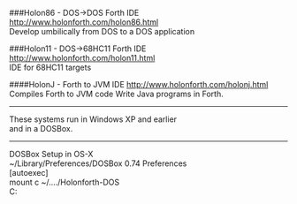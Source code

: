 
###Holon86 - DOS->DOS Forth IDE
http://www.holonforth.com/holon86.html   
Develop umbilically from DOS to a DOS application 

###Holon11 - DOS->68HC11 Forth IDE
http://www.holonforth.com/holon11.html  
IDE for 68HC11 targets

####HolonJ - Forth to JVM IDE
http://www.holonforth.com/holonj.html  
Compiles Forth to JVM code
Write Java programs in Forth.

----

These systems run in Windows XP and earlier  
and in a DOSBox.

-----

DOSBox Setup in OS-X    
~/Library/Preferences/DOSBox 0.74 Preferences  
[autoexec]  
mount c  ~/..../Holonforth-DOS  
C:

